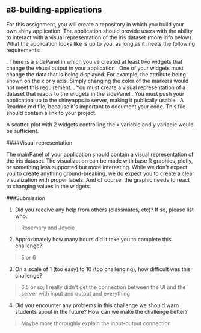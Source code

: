 ## a8-building-applications

For this assignment, you will create a repository in which you build your own shiny application. The application should provide users with the ability to interact with a visual representation of the  iris  dataset (more info below). What the application looks like is up to you, as long as it meets the following requirements:

. There is a  sidePanel  in which you've created at least two widgets that change the visual output in your application
. One of your widgets must change the data that is being displayed. For example, the attribute being shown on the x or y axis. Simply changing the color of the markers would not meet this requirement.
. You must create a visual representation of a dataset that reacts to the widgets in the  sidePanel 
. You must push your application up to the  shinyapps.io  server, making it publically usable
. A  Readme.md  file, because it's important to document your code. This file should contain a link to your project.

A scatter-plot with 2 widgets controlling the x variable and y variable would be sufficient. 

####Visual representation

The  mainPanel  of your application should contain a visual representation of the  iris  dataset. The visualization can be made with base R graphics, plotly, or something less supported but more interesting. While we don't expect you to create anything ground-breaking, we do expect you to create a clear visualization with proper labels. And of course, the graphic needs to react to changing values in the widgets.

###Submission


1. Did you receive any help from others (classmates, etc)? If so, please list who.

> Rosemary and Joycie

2. Approximately how many hours did it take you to complete this challenge?

> 5 or 6 

3. On a scale of 1 (too easy) to 10 (too challenging), how difficult was this challenge?

> 6.5 or so; I really didn't get the connection between the UI and the server with input and output and everything

4. Did you encounter any problems in this challenge we should warn students about in the future? How can we make the challenge better?

> Maybe more thoroughly explain the input-output connection
